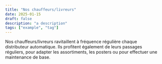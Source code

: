 ```yaml
---
title: "Nos chauffeurs/livreurs"
date: 2025-01-15
draft: false
description: "a description"
tags: ["example", "tag"]
---
```


Nos chauffeurs/livreurs ravitaillent à fréquence régulière chaque distributeur automatique.
Ils profitent également de leurs passages réguliers, pour adapter les assortiments, les posters ou pour effectuer une maintenance de base.

